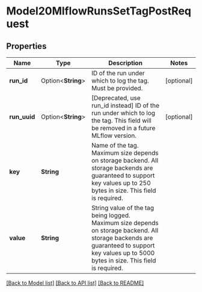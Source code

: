 # Model20MlflowRunsSetTagPostRequest

## Properties

Name | Type | Description | Notes
------------ | ------------- | ------------- | -------------
**run_id** | Option<**String**> | ID of the run under which to log the tag. Must be provided. | [optional]
**run_uuid** | Option<**String**> | [Deprecated, use run_id instead] ID of the run under which to log the tag. This field will be removed in a future MLflow version. | [optional]
**key** | **String** | Name of the tag. Maximum size depends on storage backend. All storage backends are guaranteed to support key values up to 250 bytes in size. This field is required. | 
**value** | **String** | String value of the tag being logged. Maximum size depends on storage backend. All storage backends are guaranteed to support key values up to 5000 bytes in size. This field is required. | 

[[Back to Model list]](../README.md#documentation-for-models) [[Back to API list]](../README.md#documentation-for-api-endpoints) [[Back to README]](../README.md)


